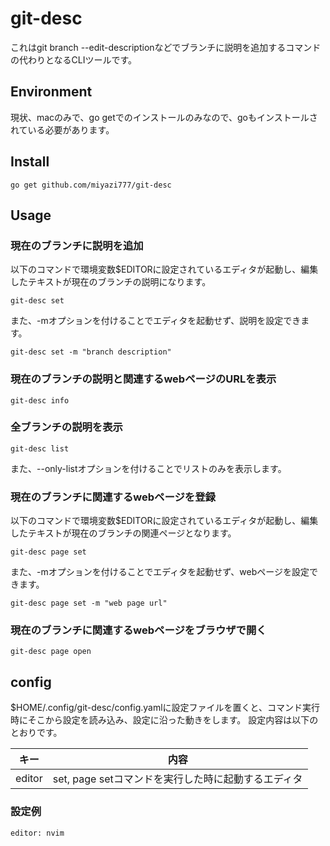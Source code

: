 # git-desc
これはgit branch --edit-descriptionなどでブランチに説明を追加するコマンドの代わりとなるCLIツールです。

## Environment
現状、macのみで、go getでのインストールのみなので、goもインストールされている必要があります。

## Install
```
go get github.com/miyazi777/git-desc
```

## Usage
### 現在のブランチに説明を追加
以下のコマンドで環境変数$EDITORに設定されているエディタが起動し、編集したテキストが現在のブランチの説明になります。
```
git-desc set
```

また、-mオプションを付けることでエディタを起動せず、説明を設定できます。
```
git-desc set -m "branch description"
```

### 現在のブランチの説明と関連するwebページのURLを表示
```
git-desc info
```

### 全ブランチの説明を表示
```
git-desc list
```

また、--only-listオプションを付けることでリストのみを表示します。

### 現在のブランチに関連するwebページを登録
以下のコマンドで環境変数$EDITORに設定されているエディタが起動し、編集したテキストが現在のブランチの関連ページとなります。
```
git-desc page set
```

また、-mオプションを付けることでエディタを起動せず、webページを設定できます。
```
git-desc page set -m "web page url"
```

### 現在のブランチに関連するwebページをブラウザで開く
```
git-desc page open
```

## config
$HOME/.config/git-desc/config.yamlに設定ファイルを置くと、コマンド実行時にそこから設定を読み込み、設定に沿った動きをします。
設定内容は以下のとおりです。

|キー|内容|
|---|---|
|editor|set, page setコマンドを実行した時に起動するエディタ|

### 設定例
```
editor: nvim
```
